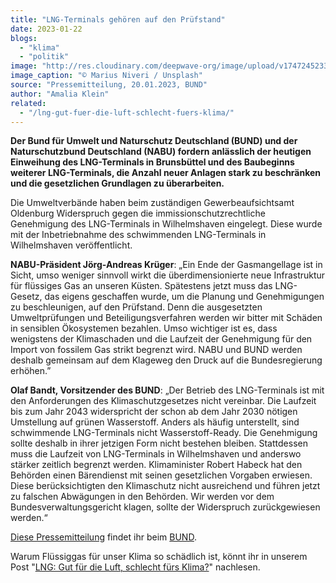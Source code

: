 ```yaml
---
title: "LNG-Terminals gehören auf den Prüfstand"
date: 2023-01-22
blogs: 
  - "klima"
  - "politik"
image: "http://res.cloudinary.com/deepwave-org/image/upload/v1747245233/deepwave.org/Hamburg_Hafen_Kraene_LNG_marius-niveri-unsplash-scaled.jpg"
image_caption: "© Marius Niveri / Unsplash"
source: "Pressemitteilung, 20.01.2023, BUND"
author: "Amalia Klein"
related: 
  - "/lng-gut-fuer-die-luft-schlecht-fuers-klima/"
---
```


**Der Bund für Umwelt und Naturschutz Deutschland (BUND) und der Naturschutzbund Deutschland (NABU) fordern anlässlich der heutigen Einweihung des LNG-Terminals in Brunsbüttel und des Baubeginns weiterer LNG-Terminals, die Anzahl neuer Anlagen stark zu beschränken und die gesetzlichen Grundlagen zu überarbeiten.**

Die Umweltverbände haben beim zuständigen Gewerbeaufsichtsamt Oldenburg Widerspruch gegen die immissionschutzrechtliche Genehmigung des LNG-Terminals in Wilhelmshaven eingelegt. Diese wurde mit der Inbetriebnahme des schwimmenden LNG-Terminals in Wilhelmshaven veröffentlicht.

**NABU-Präsident Jörg-Andreas Krüger**: „Ein Ende der Gasmangellage ist in Sicht, umso weniger sinnvoll wirkt die überdimensionierte neue Infrastruktur für flüssiges Gas an unseren Küsten. Spätestens jetzt muss das LNG-Gesetz, das eigens geschaffen wurde, um die Planung und Genehmigungen zu beschleunigen, auf den Prüfstand. Denn die ausgesetzten Umweltprüfungen und Beteiligungsverfahren werden wir bitter mit Schäden in sensiblen Ökosystemen bezahlen. Umso wichtiger ist es, dass wenigstens der Klimaschaden und die Laufzeit der Genehmigung für den Import von fossilem Gas strikt begrenzt wird. NABU und BUND werden deshalb gemeinsam auf dem Klageweg den Druck auf die Bundesregierung erhöhen.”

**Olaf Bandt, Vorsitzender des BUND**: „Der Betrieb des LNG-Terminals ist mit den Anforderungen des Klimaschutzgesetzes nicht vereinbar. Die Laufzeit bis zum Jahr 2043 widerspricht der schon ab dem Jahr 2030 nötigen Umstellung auf grünen Wasserstoff. Anders als häufig unterstellt, sind schwimmende LNG-Terminals nicht Wasserstoff-Ready. Die Genehmigung sollte deshalb in ihrer jetzigen Form nicht bestehen bleiben. Stattdessen muss die Laufzeit von LNG-Terminals in Wilhelmshaven und anderswo stärker zeitlich begrenzt werden. Klimaminister Robert Habeck hat den Behörden einen Bärendienst mit seinen gesetzlichen Vorgaben erwiesen. Diese berücksichtigten den Klimaschutz nicht ausreichend und führen jetzt zu falschen Abwägungen in den Behörden. Wir werden vor dem Bundesverwaltungsgericht klagen, sollte der Widerspruch zurückgewiesen werden.“

[Diese Pressemitteilung](https://www.bund.net/service/presse/pressemitteilungen/detail/news/lng-terminals-gehoeren-auf-den-pruefstand/) findet ihr beim [BUND](https://www.bund.net/).

Warum Flüssiggas für unser Klima so schädlich ist, könnt ihr in unserem Post "[LNG: Gut für die Luft, schlecht fürs Klima?](https://www.deepwave.org/lng-gut-fuer-die-luft-schlecht-fuers-klima/)" nachlesen.
